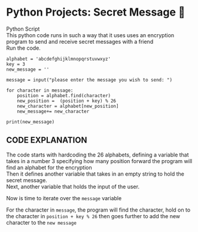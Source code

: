 # Python Projects: Secret Message 🐍

Python Script <br>
This python code runs in such a way that it uses  uses an encryption program to send and receive secret messages with a friend <br>
Run the code.

```
alphabet = 'abcdefghijklmnopqrstuvwxyz'
key = 3
new_message = ''

message = input("please enter the message you wish to send: ")

for character in message:
    position = alphabet.find(character)
    new_position =  (position + key) % 26
    new_character = alphabet[new_position]
    new_message+= new_character

print(new_message)

```

## CODE EXPLANATION

The code starts with hardcoding the 26 alphabets, defining a variable that takes in a number 3 specifying how many position forward the program will find an alphabet for the encryption <br>
Then it defines another variable that takes in an empty string to hold the secret message. <br>
Next, another variable that holds the input of the user. <br>

Now is time to iterate over the `message` variable <br>

For the character in `message`, the program will find the character, hold on to the character in `position + key % 26` then goes further to  add the new character to the `new message`
